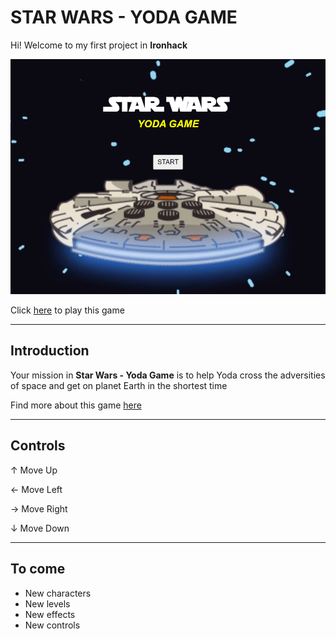 # STAR WARS - YODA GAME

Hi! Welcome to my first project in **Ironhack**

[![game-scren](/src/print.png)](https://joaofrascione.github.io/PROJECT_YODA_GAME/)


Click [here](https://joaofrascione.github.io/PROJECT_YODA_GAME/) to play this game

----

## Introduction


Your mission in **Star Wars - Yoda Game** is to help Yoda cross the adversities of space and get on planet Earth in the shortest time 
⠀⠀⠀⠀⠀⠀

Find more about this game [here](https://docs.google.com/presentation/d/1YET4gpXuXX-qxLtQgEpdUaeuKrHXSjNE/edit?usp=sharing&ouid=102402208015115289834&rtpof=true&sd=true)

---

## Controls

↑ Move Up

← Move Left

→ Move Right

↓ Move Down

---

## To come
- New characters
- New levels
- New effects
- New controls







⠀⠀⠀⠀⠀⠀⠀⠀⠀⠀⠀⠀⠀⠀⠀⠀⠀⠀⠀⠀⠀⠀⠀⠀⠀⠀⠀⠀⠀⠀⠀⠀⠀⠀⠀⠀⠀⠀⠀⠀